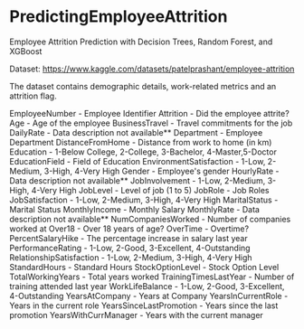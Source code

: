 ﻿# PredictingEmployeeAttrition

Employee Attrition Prediction with Decision Trees, Random Forest, and XGBoost

Dataset: https://www.kaggle.com/datasets/patelprashant/employee-attrition

The dataset contains demographic details, work-related metrics and an attrition flag.

EmployeeNumber - Employee Identifier
Attrition - Did the employee attrite?
Age - Age of the employee
BusinessTravel - Travel commitments for the job
DailyRate - Data description not available**
Department - Employee Department
DistanceFromHome - Distance from work to home (in km)
Education - 1-Below College, 2-College, 3-Bachelor, 4-Master,5-Doctor
EducationField - Field of Education
EnvironmentSatisfaction - 1-Low, 2-Medium, 3-High, 4-Very High
Gender - Employee's gender
HourlyRate - Data description not available**
JobInvolvement - 1-Low, 2-Medium, 3-High, 4-Very High
JobLevel - Level of job (1 to 5)
JobRole - Job Roles
JobSatisfaction - 1-Low, 2-Medium, 3-High, 4-Very High
MaritalStatus - Marital Status
MonthlyIncome - Monthly Salary
MonthlyRate - Data description not available**
NumCompaniesWorked - Number of companies worked at
Over18 - Over 18 years of age?
OverTime - Overtime?
PercentSalaryHike - The percentage increase in salary last year
PerformanceRating - 1-Low, 2-Good, 3-Excellent, 4-Outstanding
RelationshipSatisfaction - 1-Low, 2-Medium, 3-High, 4-Very High
StandardHours - Standard Hours
StockOptionLevel - Stock Option Level
TotalWorkingYears - Total years worked
TrainingTimesLastYear - Number of training attended last year
WorkLifeBalance - 1-Low, 2-Good, 3-Excellent, 4-Outstanding
YearsAtCompany - Years at Company
YearsInCurrentRole - Years in the current role
YearsSinceLastPromotion - Years since the last promotion
YearsWithCurrManager - Years with the current manager
